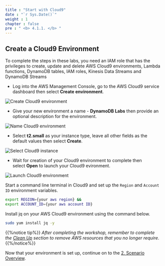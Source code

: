 ```yaml
---
title : "Start with Cloud9"
date : "`r Sys.Date()`"
weight : 1
chapter : false
pre : " <b> 4.1.1. </b> "
---
```

## Create a Cloud9 Environment

To complete the steps in these labs, you need an IAM role that has the privileges to create, update and delete AWS Cloud9 environments, Lambda functions, DynamoDB tables, IAM roles, Kinesis Data Streams and DynamoDB Streams

- Log into the AWS Management Console, go to the AWS Cloud9 service dashboard then select **Create environment**.

![Create Cloud9 environment](/images/4/4.1/1.png)

- Give your new environment a name - **DynamoDB Labs** then provide an optional description for the environment.

![Name Cloud9 environment](/images/4/4.1/2.png)

- Select **t2.small** as your instance type, leave all other fields as the default values then select **Create**.

![Select Cloud9 instance](/images/4/4.1/3.png)

- Wait for creation of your Cloud9 environment to complete then select **Open** to launch your Cloud9 evironment.

![Launch Cloud9 environment](/images/4/4.1/4.png)

Start a command line terminal in Cloud9 and set up the `Region` and `Account ID` environment variables.

```bash
export REGION={your aws region} &&
export ACCOUNT_ID={your aws account ID}
```

Install jq on your AWS Cloud9 environment using the command below.

```bash
sudo yum install jq -y
```

{{%notice tip%}}
_After completing the workshop, remember to complete the [Clean Up](https://catalog.workshops.aws/dynamodb-labs/en-US/change-data-capture/clean-up) section to remove AWS resources that you no longer require._
{{%/notice%}}

Now that your environment is set up, continue on to the [2. Scenario Overview](https://catalog.workshops.aws/dynamodb-labs/en-US/change-data-capture/overview).
